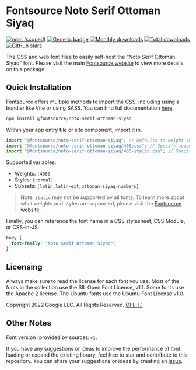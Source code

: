 # Fontsource Noto Serif Ottoman Siyaq

[![npm (scoped)](https://img.shields.io/npm/v/@fontsource/noto-serif-ottoman-siyaq?color=brightgreen)](https://www.npmjs.com/package/@fontsource/noto-serif-ottoman-siyaq) [![Generic badge](https://img.shields.io/badge/fontsource-passing-brightgreen)](https://github.com/fontsource/fontsource) [![Monthly downloads](https://badgen.net/npm/dm/@fontsource/noto-serif-ottoman-siyaq)](https://github.com/fontsource/fontsource) [![Total downloads](https://badgen.net/npm/dt/@fontsource/noto-serif-ottoman-siyaq)](https://github.com/fontsource/fontsource) [![GitHub stars](https://img.shields.io/github/stars/fontsource/fontsource.svg?style=social&label=Star)](https://github.com/fontsource/fontsource/stargazers)

The CSS and web font files to easily self-host the “Noto Serif Ottoman Siyaq” font. Please visit the main [Fontsource website](https://fontsource.org/fonts/noto-serif-ottoman-siyaq) to view more details on this package.

## Quick Installation

Fontsource offers multiple methods to import the CSS, including using a bundler like Vite or using SASS. You can find full documentation [here](https://fontsource.org/docs/getting-started/introduction).

```javascript
npm install @fontsource/noto-serif-ottoman-siyaq
```

Within your app entry file or site component, import it in.

```javascript
import "@fontsource/noto-serif-ottoman-siyaq"; // Defaults to weight 400
import "@fontsource/noto-serif-ottoman-siyaq/400.css"; // Specify weight
import "@fontsource/noto-serif-ottoman-siyaq/400-italic.css"; // Specify weight and style
```

Supported variables:
- Weights: `[400]`
- Styles: `[normal]`
- Subsets: `[latin,latin-ext,ottoman-siyaq-numbers]`

> Note: `italic` may not be supported by all fonts. To learn more about what weights and styles are supported, please visit the [Fontsource website](https://fontsource.org/fonts/noto-serif-ottoman-siyaq).

Finally, you can reference the font name in a CSS stylesheet, CSS Module, or CSS-in-JS.

```css
body {
  font-family: "Noto Serif Ottoman Siyaq";
}
```

## Licensing
Always make sure to read the license for each font you use. Most of the fonts in the collection use the SIL Open Font License, v1.1. Some fonts use the Apache 2 license. The Ubuntu fonts use the Ubuntu Font License v1.0.

Copyright 2022 Google LLC. All Rights Reserved.
[OFL-1.1](http://scripts.sil.org/OFL)

## Other Notes
Font version (provided by source): `v1`.

If you have any suggestions or ideas to improve the performance of font loading or expand the existing library, feel free to star and contribute to this repository. You can share your suggestions or ideas by creating an [issue](https://github.com/fontsource/fontsource/issues).
